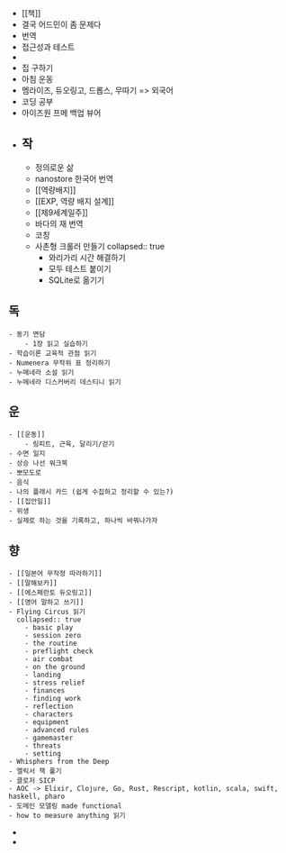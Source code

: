 - [[책]]
- 결국 어드민이 좀 문제다
- 번역
- 접근성과 테스트
-
- 집 구하기
- 아침 운동
- 멤라이즈, 듀오링고, 드롭스, 무따기 => 외국어
- 코딩 공부
- 아이즈원 프메 백업 뷰어
- ## 작
	- 정의로운 삶
	- nanostore 한국어 번역
	- [[역량배지]]
	- [[EXP, 역량 배지 설계]]
	- [[제9세계일주]]
	- 바다의 재 번역
	- 코칭
	- 사촌형 크롤러 만들기
	  collapsed:: true
		- 와리가리 시간 해결하기
		- 모두 테스트 붙이기
		- SQLite로 옮기기
## 독
	- 동기 면담
		- 1장 읽고 실습하기
	- 학습이론 교육적 관점 읽기
	- Numenera 무작위 표 정리하기
	- 누메네라 소설 읽기
	- 누메네라 디스커버리 데스티니 읽기
## 운
	- [[운동]]
		- 링피트, 근육, 달리기/걷기
	- 수면 일지
	- 상승 나선 워크북
	- 뽀모도로
	- 음식
	- 나의 플래시 카드 (쉽게 수집하고 정리할 수 있는?)
	- [[집안일]]
	- 위생
	- 실제로 하는 것을 기록하고, 하나씩 바꿔나가자
## 향
	- [[일본어 무작정 따라하기]]
	- [[말해보카]]
	- [[에스페란토 듀오링고]]
	- [[영어 말하고 쓰기]]
	- Flying Circus 읽기
	  collapsed:: true
		- basic play
		- session zero
		- the routine
		- preflight check
		- air combat
		- on the ground
		- landing
		- stress relief
		- finances
		- finding work
		- reflection
		- characters
		- equipment
		- advanced rules
		- gamemaster
		- threats
		- setting
	- Whisphers from the Deep
	- 엘릭서 책 풀기
	- 클로저 SICP
	- AOC -> Elixir, Clojure, Go, Rust, Rescript, kotlin, scala, swift, haskell, pharo
	- 도메인 모델링 made functional
	- how to measure anything 읽기
-
-